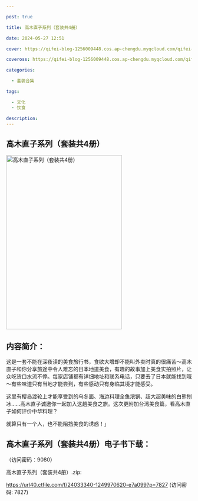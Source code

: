 ```yaml
---

post: true

title: 高木直子系列（套装共4册）

date: 2024-05-27 12:51

cover: https://qifei-blog-1256009448.cos.ap-chengdu.myqcloud.com/qifei-blog/660004f69f345e8d03925bb9.jpg

coveross: https://qifei-blog-1256009448.cos.ap-chengdu.myqcloud.com/qifei-blog/660004f69f345e8d03925bb9.jpg

categories:

  - 套装合集

tags:

  - 文化
  - 饮食

description:
---
```


## 高木直子系列（套装共4册）
<img alt="高木直子系列（套装共4册） " class="aligncenter loading" data-was-processed="true" decoding="async" fetchpriority="high" height="471" src="https://qifei-blog-1256009448.cos.ap-chengdu.myqcloud.com/qifei-blog/660004f69f345e8d03925bb9.jpg " style="cursor: zoom-in;" width="314"/>

## 内容简介：

这是一套不能在深夜读的美食旅行书，食欲大增却不能叫外卖时真的很痛苦～高木直子和你分享旅途中令人难忘的日本地道美食，有趣的故事加上美食实拍照片，让众吃货口水流不停。每家店铺都有详细地址和联系电话，只要去了日本就能找到哦～有些味道只有当地才能尝到，有些感动只有身临其境才能感受。<br/>

这里有樱岛渡轮上才能享受到的乌冬面、海边料理全鱼浓锅、超大超美味的白熊刨冰……高木直子诚邀你一起加入这趟美食之旅。这次更附加台湾美食篇，看高木直子如何评价中华料理？<br/>

就算只有一个人，也不能阻挡美食的诱惑！」

## 高木直子系列（套装共4册）电子书下载：

 （访问密码：9080）

高木直子系列（套装共4册）.zip: 

https://url40.ctfile.com/f/24033340-1249970620-e7a099?p=7827 (访问密码: 7827)
